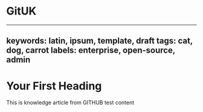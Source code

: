 # GitUK
---
keywords: latin, ipsum, template, draft
tags: cat, dog, carrot
labels: enterprise, open-source, admin
---

# Your First Heading
This is knowledge article from GITHUB 
test content
